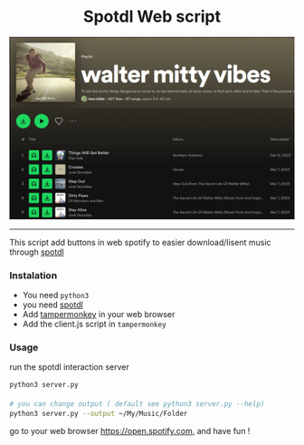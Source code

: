 <div align="center">
<h1>Spotdl Web script</h1>
 
![preview](./_images/preview.png)

</div>

______________________________________________________________________

This script add buttons in web spotify to easier download/lisent music through [spotdl](https://github.com/spotDL/spotify-downloader)

### Instalation
 - You need `python3`
 - you need [spotdl](https://github.com/spotDL/spotify-downloader?tab=readme-ov-file#installation)
 - Add [tampermonkey](https://www.tampermonkey.net/) in your web browser
 - Add the client.js script in `tampermonkey`

### Usage
run the spotdl interaction server
```sh
python3 server.py

# you can change output ( default see python3 server.py --help)
python3 server.py --output ~/My/Music/Folder
```

go to your web browser https://open.spotify.com, and have fun !
